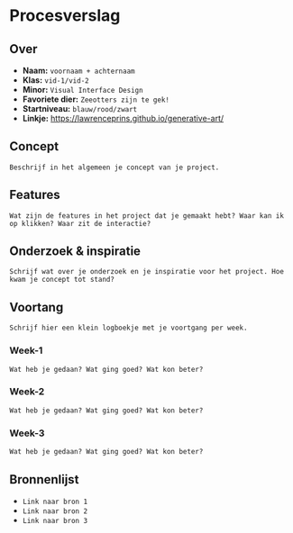 <!-- Vergeet je niet de comments uit te zetten voordat je begint met typen? 💬 -->

# Procesverslag

## Over
* **Naam:** `voornaam + achternaam`
* **Klas:** `vid-1/vid-2`
* **Minor:** `Visual Interface Design`
* **Favoriete dier:** `Zeeotters zijn te gek!`
* **Startniveau:** `blauw/rood/zwart`
*  **Linkje:** https://lawrenceprins.github.io/generative-art/

## Concept

`Beschrijf in het algemeen je concept van je project.`

## Features

`Wat zijn de features in het project dat je gemaakt hebt? Waar kan ik op klikken? Waar zit de interactie?`

## Onderzoek & inspiratie
`Schrijf wat over je onderzoek en je inspiratie voor het project. Hoe kwam je concept tot stand?`

## Voortang

`Schrijf hier een klein logboekje met je voortgang per week.`

### Week-1
`Wat heb je gedaan? Wat ging goed? Wat kon beter?`

### Week-2
`Wat heb je gedaan? Wat ging goed? Wat kon beter?`

### Week-3
`Wat heb je gedaan? Wat ging goed? Wat kon beter?`


## Bronnenlijst

* `Link naar bron 1`
* `Link naar bron 2`
* `Link naar bron 3`
